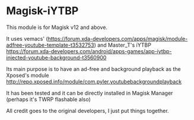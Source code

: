 # Magisk-iYTBP

This module is for Magisk v12 and above. 

It uses vemacs' (https://forum.xda-developers.com/apps/magisk/module-adfree-youtube-template-t3532753) and Master_T's iYTBP https://forum.xda-developers.com/android/apps-games/app-iytbp-injected-youtube-background-t3560900

Its main purpose is to have an ad-free and background playback as the Xposed's module http://repo.xposed.info/module/com.pyler.youtubebackgroundplayback

It has been tested and it can be directly installed in Magisk Manager (perhaps it's TWRP flashable also)

All credit goes to the original developers, I just put things together.

